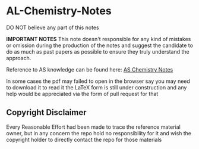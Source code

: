 # AL-Chemistry-Notes
DO NOT believe any part of this notes


**IMPORTANT NOTES** This note doesn't responsible for any kind of mistakes or omission during the production of the notes and suggest the candidate to do as much as past papers as possible to ensure they truly understand the approach.

Reference to AS knowledge can be found here: [AS Chemistry Notes](https://github.com/CaoJamie/AS-Chemistry-Notes)

In some cases the pdf may failed to open in the browser say you may need to download it to read it
the LaTeX form is still under construction and any help would be appreciated via the form of pull request for that

## Copyright Disclaimer
Every Reasonable Effort had been made to trace the reference material owner, but in any concern the repo hold no responsibility for it and wish the copyright holder to directly contact the repo for those materials

